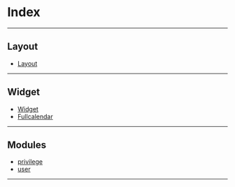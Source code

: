# Index #
---
## Layout ## 
  - [Layout](layout.md) 
  - ---

## Widget ## 
  - [Widget](widget.md)
  - [Fullcalendar](fullcalendar.md)
  - ---
## Modules ## 
  - [privilege](privilege.md)
  - [user](user.md)
  - ---
